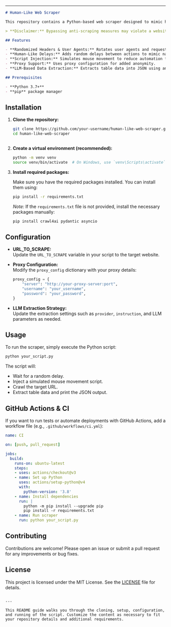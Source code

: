 
---

```markdown
# Human-Like Web Scraper

This repository contains a Python-based web scraper designed to mimic human-like behavior to reduce detection. The scraper utilizes randomized headers, human-like delays, and simulated mouse movements. It uses [crawl4ai](https://github.com/your-org/crawl4ai) for crawling and an LLM extraction strategy for parsing table data into JSON.

> **Disclaimer:** Bypassing anti-scraping measures may violate a website's terms of service and applicable laws. Use this script responsibly and only on websites you are authorized to scrape.

## Features

- **Randomized Headers & User Agents:** Rotates user agents and request headers to simulate a real browser.
- **Human-Like Delays:** Adds random delays between actions to mimic natural browsing.
- **Script Injection:** Simulates mouse movement to reduce automation fingerprint.
- **Proxy Support:** Uses proxy configuration for added anonymity.
- **LLM-Based Data Extraction:** Extracts table data into JSON using an LLM extraction strategy.

## Prerequisites

- **Python 3.7+**
- **pip** package manager
 ```
## Installation

1. **Clone the repository:**

   ```bash
   git clone https://github.com/your-username/human-like-web-scraper.git
   cd human-like-web-scraper
  

2. **Create a virtual environment (recommended):**

   ```bash
   python -m venv venv
   source venv/bin/activate  # On Windows, use `venv\Scripts\activate`
   ```

3. **Install required packages:**

   Make sure you have the required packages installed. You can install them using:

   ```bash
   pip install -r requirements.txt
   ```

   _Note:_ If the `requirements.txt` file is not provided, install the necessary packages manually:

   ```bash
   pip install crawl4ai pydantic asyncio
   ```

## Configuration

- **URL_TO_SCRAPE:**  
  Update the `URL_TO_SCRAPE` variable in your script to the target website.

- **Proxy Configuration:**  
  Modify the `proxy_config` dictionary with your proxy details:
  
  ```python
  proxy_config = {
      "server": "http://your-proxy-server:port",
      "username": "your_username",
      "password": "your_password",
  }
  ```

- **LLM Extraction Strategy:**  
  Update the extraction settings such as `provider`, `instruction`, and LLM parameters as needed.

## Usage

To run the scraper, simply execute the Python script:

```bash
python your_script.py
```

The script will:

- Wait for a random delay.
- Inject a simulated mouse movement script.
- Crawl the target URL.
- Extract table data and print the JSON output.

## GitHub Actions & CI

If you want to run tests or automate deployments with GitHub Actions, add a workflow file (e.g., `.github/workflows/ci.yml`):

```yaml
name: CI

on: [push, pull_request]

jobs:
  build:
    runs-on: ubuntu-latest
    steps:
    - uses: actions/checkout@v3
    - name: Set up Python
      uses: actions/setup-python@v4
      with:
        python-version: '3.8'
    - name: Install dependencies
      run: |
        python -m pip install --upgrade pip
        pip install -r requirements.txt
    - name: Run scraper
      run: python your_script.py
```

## Contributing

Contributions are welcome! Please open an issue or submit a pull request for any improvements or bug fixes.

## License

This project is licensed under the MIT License. See the [LICENSE](LICENSE) file for details.
```

---

This README guide walks you through the cloning, setup, configuration, and running of the script. Customize the content as necessary to fit your repository details and additional requirements.
